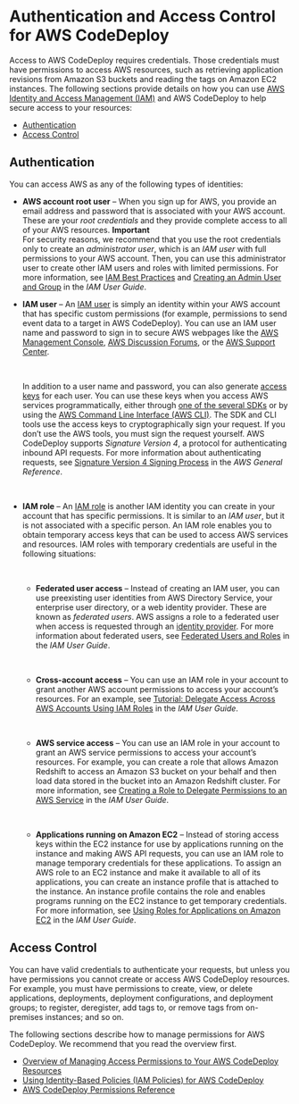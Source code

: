 # Authentication and Access Control for AWS CodeDeploy<a name="auth-and-access-control"></a>

Access to AWS CodeDeploy requires credentials\. Those credentials must have permissions to access AWS resources, such as retrieving application revisions from Amazon S3 buckets and reading the tags on Amazon EC2 instances\. The following sections provide details on how you can use [AWS Identity and Access Management \(IAM\)](http://docs.aws.amazon.com/IAM/latest/UserGuide/introduction.html) and AWS CodeDeploy to help secure access to your resources:
+ [Authentication](#authentication)
+ [Access Control](#access-control)

## Authentication<a name="authentication"></a>

You can access AWS as any of the following types of identities:
+ **AWS account root user** – When you sign up for AWS, you provide an email address and password that is associated with your AWS account\. These are your *root credentials* and they provide complete access to all of your AWS resources\.
**Important**  
For security reasons, we recommend that you use the root credentials only to create an *administrator user*, which is an *IAM user* with full permissions to your AWS account\. Then, you can use this administrator user to create other IAM users and roles with limited permissions\. For more information, see [IAM Best Practices](http://docs.aws.amazon.com/IAM/latest/UserGuide/best-practices.html#create-iam-users) and [Creating an Admin User and Group](http://docs.aws.amazon.com/IAM/latest/UserGuide/getting-started_create-admin-group.html) in the *IAM User Guide*\.
+ **IAM user** – An [IAM user](http://docs.aws.amazon.com/IAM/latest/UserGuide/id_users.html) is simply an identity within your AWS account that has specific custom permissions \(for example, permissions to send event data to a target in AWS CodeDeploy\)\. You can use an IAM user name and password to sign in to secure AWS webpages like the [AWS Management Console](https://console.aws.amazon.com/), [AWS Discussion Forums](https://forums.aws.amazon.com/), or the [AWS Support Center](https://console.aws.amazon.com/support/home#/)\.

   

  In addition to a user name and password, you can also generate [access keys](http://docs.aws.amazon.com/IAM/latest/UserGuide/id_credentials_access-keys.html) for each user\. You can use these keys when you access AWS services programmatically, either through [one of the several SDKs](https://aws.amazon.com/tools/) or by using the [AWS Command Line Interface \(AWS CLI\)](https://aws.amazon.com/cli/)\. The SDK and CLI tools use the access keys to cryptographically sign your request\. If you don’t use the AWS tools, you must sign the request yourself\. AWS CodeDeploy supports *Signature Version 4*, a protocol for authenticating inbound API requests\. For more information about authenticating requests, see [Signature Version 4 Signing Process](http://docs.aws.amazon.com/general/latest/gr/signature-version-4.html) in the *AWS General Reference*\.

   
+ **IAM role** – An [IAM role](http://docs.aws.amazon.com/IAM/latest/UserGuide/id_roles.html) is another IAM identity you can create in your account that has specific permissions\. It is similar to an *IAM user*, but it is not associated with a specific person\. An IAM role enables you to obtain temporary access keys that can be used to access AWS services and resources\. IAM roles with temporary credentials are useful in the following situations:

   
  + **Federated user access** – Instead of creating an IAM user, you can use preexisting user identities from AWS Directory Service, your enterprise user directory, or a web identity provider\. These are known as *federated users*\. AWS assigns a role to a federated user when access is requested through an [identity provider](http://docs.aws.amazon.com/IAM/latest/UserGuide/id_roles_providers.html)\. For more information about federated users, see [Federated Users and Roles](http://docs.aws.amazon.com/IAM/latest/UserGuide/introduction_access-management.html#intro-access-roles) in the *IAM User Guide*\.

     
  + **Cross\-account access** – You can use an IAM role in your account to grant another AWS account permissions to access your account’s resources\. For an example, see [Tutorial: Delegate Access Across AWS Accounts Using IAM Roles](http://docs.aws.amazon.com/IAM/latest/UserGuide/tutorial_cross-account-with-roles.html) in the *IAM User Guide*\.

     
  + **AWS service access** – You can use an IAM role in your account to grant an AWS service permissions to access your account’s resources\. For example, you can create a role that allows Amazon Redshift to access an Amazon S3 bucket on your behalf and then load data stored in the bucket into an Amazon Redshift cluster\. For more information, see [Creating a Role to Delegate Permissions to an AWS Service](http://docs.aws.amazon.com/IAM/latest/UserGuide/id_roles_create_for-service.html) in the *IAM User Guide*\.

      
  + **Applications running on Amazon EC2** – Instead of storing access keys within the EC2 instance for use by applications running on the instance and making AWS API requests, you can use an IAM role to manage temporary credentials for these applications\. To assign an AWS role to an EC2 instance and make it available to all of its applications, you can create an instance profile that is attached to the instance\. An instance profile contains the role and enables programs running on the EC2 instance to get temporary credentials\. For more information, see [Using Roles for Applications on Amazon EC2](http://docs.aws.amazon.com/IAM/latest/UserGuide/id_roles_use_switch-role-ec2.html) in the *IAM User Guide*\.

## Access Control<a name="access-control"></a>

You can have valid credentials to authenticate your requests, but unless you have permissions you cannot create or access AWS CodeDeploy resources\. For example, you must have permissions to create, view, or delete applications, deployments, deployment configurations, and deployment groups; to register, deregister, add tags to, or remove tags from on\-premises instances; and so on\.

The following sections describe how to manage permissions for AWS CodeDeploy\. We recommend that you read the overview first\.
+ [Overview of Managing Access Permissions to Your AWS CodeDeploy Resources](auth-and-access-control-iam-access-control-identity-based.md)
+ [Using Identity\-Based Policies \(IAM Policies\) for AWS CodeDeploy](auth-and-access-control-iam-identity-based-access-control.md)
+ [AWS CodeDeploy Permissions Reference](auth-and-access-control-permissions-reference.md)